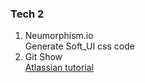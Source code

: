 ### Tech 2  
1. Neumorphism.io  
Generate Soft_UI css code  
2. Git Show  
[Atlassian tutorial][gitshow]


[gitshow]:https://www.atlassian.com/git/tutorials/git-show